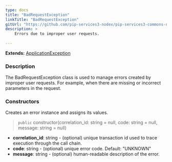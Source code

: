 ```yaml
---
type: docs
title: "BadRequestException"
linkTitle: "BadRequestException"
gitUrl: "https://github.com/pip-services3-nodex/pip-services3-commons-nodex"
description: >
    Errors due to improper user requests. 
    
---
```


**Extends:** [ApplicationException](../application_exception)

### Description

The BadRequestException class is used to manage errors created by improper user requests. For example, when there are missing or incorrect parameters in the request.

### Constructors
Creates an error instance and assigns its values.

> `public` constructor(correlation_id: string = null, code: string = null, message: string = null)

- **correlation_id**: string - (optional) unique transaction id used to trace execution through the call chain.
- **code**: string - (optional) unique error code. Default: "UNKNOWN"
- **message**: string - (optional) human-readable description of the error.

